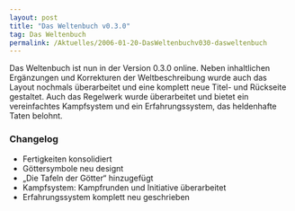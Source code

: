 ```yaml
---
layout: post
title: "Das Weltenbuch v0.3.0"
tag: Das Weltenbuch
permalink: /Aktuelles/2006-01-20-DasWeltenbuchv030-dasweltenbuch
---
```


Das Weltenbuch ist nun in der Version 0.3.0 online. Neben inhaltlichen Ergänzungen und Korrekturen der Weltbeschreibung wurde auch das Layout nochmals überarbeitet und eine komplett neue Titel- und Rückseite gestaltet. Auch das Regelwerk wurde überarbeitet und bietet ein vereinfachtes Kampfsystem und ein Erfahrungssystem, das heldenhafte Taten belohnt.

### Changelog

- Fertigkeiten konsolidiert
- Göttersymbole neu designt
- &bdquo;Die Tafeln der Götter&ldquo; hinzugefügt
- Kampfsystem: Kampfrunden und Initiative überarbeitet
- Erfahrungssystem komplett neu geschrieben


